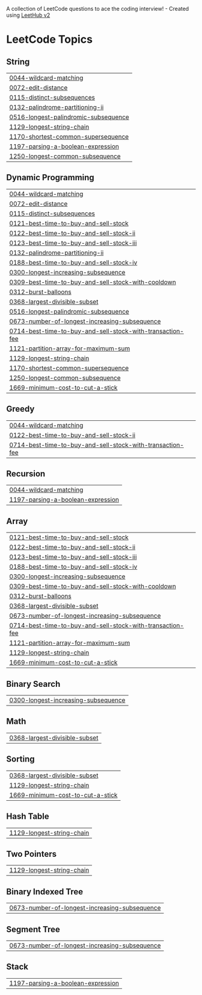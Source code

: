A collection of LeetCode questions to ace the coding interview! - Created using [LeetHub v2](https://github.com/arunbhardwaj/LeetHub-2.0)
<!---LeetCode Topics Start-->
# LeetCode Topics
## String
|  |
| ------- |
| [0044-wildcard-matching](https://github.com/Ash-So/DSAJava/tree/master/0044-wildcard-matching) |
| [0072-edit-distance](https://github.com/Ash-So/DSAJava/tree/master/0072-edit-distance) |
| [0115-distinct-subsequences](https://github.com/Ash-So/DSAJava/tree/master/0115-distinct-subsequences) |
| [0132-palindrome-partitioning-ii](https://github.com/Ash-So/DSAJava/tree/master/0132-palindrome-partitioning-ii) |
| [0516-longest-palindromic-subsequence](https://github.com/Ash-So/DSAJava/tree/master/0516-longest-palindromic-subsequence) |
| [1129-longest-string-chain](https://github.com/Ash-So/DSAJava/tree/master/1129-longest-string-chain) |
| [1170-shortest-common-supersequence](https://github.com/Ash-So/DSAJava/tree/master/1170-shortest-common-supersequence) |
| [1197-parsing-a-boolean-expression](https://github.com/Ash-So/DSAJava/tree/master/1197-parsing-a-boolean-expression) |
| [1250-longest-common-subsequence](https://github.com/Ash-So/DSAJava/tree/master/1250-longest-common-subsequence) |
## Dynamic Programming
|  |
| ------- |
| [0044-wildcard-matching](https://github.com/Ash-So/DSAJava/tree/master/0044-wildcard-matching) |
| [0072-edit-distance](https://github.com/Ash-So/DSAJava/tree/master/0072-edit-distance) |
| [0115-distinct-subsequences](https://github.com/Ash-So/DSAJava/tree/master/0115-distinct-subsequences) |
| [0121-best-time-to-buy-and-sell-stock](https://github.com/Ash-So/DSAJava/tree/master/0121-best-time-to-buy-and-sell-stock) |
| [0122-best-time-to-buy-and-sell-stock-ii](https://github.com/Ash-So/DSAJava/tree/master/0122-best-time-to-buy-and-sell-stock-ii) |
| [0123-best-time-to-buy-and-sell-stock-iii](https://github.com/Ash-So/DSAJava/tree/master/0123-best-time-to-buy-and-sell-stock-iii) |
| [0132-palindrome-partitioning-ii](https://github.com/Ash-So/DSAJava/tree/master/0132-palindrome-partitioning-ii) |
| [0188-best-time-to-buy-and-sell-stock-iv](https://github.com/Ash-So/DSAJava/tree/master/0188-best-time-to-buy-and-sell-stock-iv) |
| [0300-longest-increasing-subsequence](https://github.com/Ash-So/DSAJava/tree/master/0300-longest-increasing-subsequence) |
| [0309-best-time-to-buy-and-sell-stock-with-cooldown](https://github.com/Ash-So/DSAJava/tree/master/0309-best-time-to-buy-and-sell-stock-with-cooldown) |
| [0312-burst-balloons](https://github.com/Ash-So/DSAJava/tree/master/0312-burst-balloons) |
| [0368-largest-divisible-subset](https://github.com/Ash-So/DSAJava/tree/master/0368-largest-divisible-subset) |
| [0516-longest-palindromic-subsequence](https://github.com/Ash-So/DSAJava/tree/master/0516-longest-palindromic-subsequence) |
| [0673-number-of-longest-increasing-subsequence](https://github.com/Ash-So/DSAJava/tree/master/0673-number-of-longest-increasing-subsequence) |
| [0714-best-time-to-buy-and-sell-stock-with-transaction-fee](https://github.com/Ash-So/DSAJava/tree/master/0714-best-time-to-buy-and-sell-stock-with-transaction-fee) |
| [1121-partition-array-for-maximum-sum](https://github.com/Ash-So/DSAJava/tree/master/1121-partition-array-for-maximum-sum) |
| [1129-longest-string-chain](https://github.com/Ash-So/DSAJava/tree/master/1129-longest-string-chain) |
| [1170-shortest-common-supersequence](https://github.com/Ash-So/DSAJava/tree/master/1170-shortest-common-supersequence) |
| [1250-longest-common-subsequence](https://github.com/Ash-So/DSAJava/tree/master/1250-longest-common-subsequence) |
| [1669-minimum-cost-to-cut-a-stick](https://github.com/Ash-So/DSAJava/tree/master/1669-minimum-cost-to-cut-a-stick) |
## Greedy
|  |
| ------- |
| [0044-wildcard-matching](https://github.com/Ash-So/DSAJava/tree/master/0044-wildcard-matching) |
| [0122-best-time-to-buy-and-sell-stock-ii](https://github.com/Ash-So/DSAJava/tree/master/0122-best-time-to-buy-and-sell-stock-ii) |
| [0714-best-time-to-buy-and-sell-stock-with-transaction-fee](https://github.com/Ash-So/DSAJava/tree/master/0714-best-time-to-buy-and-sell-stock-with-transaction-fee) |
## Recursion
|  |
| ------- |
| [0044-wildcard-matching](https://github.com/Ash-So/DSAJava/tree/master/0044-wildcard-matching) |
| [1197-parsing-a-boolean-expression](https://github.com/Ash-So/DSAJava/tree/master/1197-parsing-a-boolean-expression) |
## Array
|  |
| ------- |
| [0121-best-time-to-buy-and-sell-stock](https://github.com/Ash-So/DSAJava/tree/master/0121-best-time-to-buy-and-sell-stock) |
| [0122-best-time-to-buy-and-sell-stock-ii](https://github.com/Ash-So/DSAJava/tree/master/0122-best-time-to-buy-and-sell-stock-ii) |
| [0123-best-time-to-buy-and-sell-stock-iii](https://github.com/Ash-So/DSAJava/tree/master/0123-best-time-to-buy-and-sell-stock-iii) |
| [0188-best-time-to-buy-and-sell-stock-iv](https://github.com/Ash-So/DSAJava/tree/master/0188-best-time-to-buy-and-sell-stock-iv) |
| [0300-longest-increasing-subsequence](https://github.com/Ash-So/DSAJava/tree/master/0300-longest-increasing-subsequence) |
| [0309-best-time-to-buy-and-sell-stock-with-cooldown](https://github.com/Ash-So/DSAJava/tree/master/0309-best-time-to-buy-and-sell-stock-with-cooldown) |
| [0312-burst-balloons](https://github.com/Ash-So/DSAJava/tree/master/0312-burst-balloons) |
| [0368-largest-divisible-subset](https://github.com/Ash-So/DSAJava/tree/master/0368-largest-divisible-subset) |
| [0673-number-of-longest-increasing-subsequence](https://github.com/Ash-So/DSAJava/tree/master/0673-number-of-longest-increasing-subsequence) |
| [0714-best-time-to-buy-and-sell-stock-with-transaction-fee](https://github.com/Ash-So/DSAJava/tree/master/0714-best-time-to-buy-and-sell-stock-with-transaction-fee) |
| [1121-partition-array-for-maximum-sum](https://github.com/Ash-So/DSAJava/tree/master/1121-partition-array-for-maximum-sum) |
| [1129-longest-string-chain](https://github.com/Ash-So/DSAJava/tree/master/1129-longest-string-chain) |
| [1669-minimum-cost-to-cut-a-stick](https://github.com/Ash-So/DSAJava/tree/master/1669-minimum-cost-to-cut-a-stick) |
## Binary Search
|  |
| ------- |
| [0300-longest-increasing-subsequence](https://github.com/Ash-So/DSAJava/tree/master/0300-longest-increasing-subsequence) |
## Math
|  |
| ------- |
| [0368-largest-divisible-subset](https://github.com/Ash-So/DSAJava/tree/master/0368-largest-divisible-subset) |
## Sorting
|  |
| ------- |
| [0368-largest-divisible-subset](https://github.com/Ash-So/DSAJava/tree/master/0368-largest-divisible-subset) |
| [1129-longest-string-chain](https://github.com/Ash-So/DSAJava/tree/master/1129-longest-string-chain) |
| [1669-minimum-cost-to-cut-a-stick](https://github.com/Ash-So/DSAJava/tree/master/1669-minimum-cost-to-cut-a-stick) |
## Hash Table
|  |
| ------- |
| [1129-longest-string-chain](https://github.com/Ash-So/DSAJava/tree/master/1129-longest-string-chain) |
## Two Pointers
|  |
| ------- |
| [1129-longest-string-chain](https://github.com/Ash-So/DSAJava/tree/master/1129-longest-string-chain) |
## Binary Indexed Tree
|  |
| ------- |
| [0673-number-of-longest-increasing-subsequence](https://github.com/Ash-So/DSAJava/tree/master/0673-number-of-longest-increasing-subsequence) |
## Segment Tree
|  |
| ------- |
| [0673-number-of-longest-increasing-subsequence](https://github.com/Ash-So/DSAJava/tree/master/0673-number-of-longest-increasing-subsequence) |
## Stack
|  |
| ------- |
| [1197-parsing-a-boolean-expression](https://github.com/Ash-So/DSAJava/tree/master/1197-parsing-a-boolean-expression) |
<!---LeetCode Topics End-->